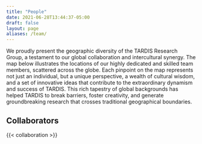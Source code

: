 ```yaml
---
title: "People"
date: 2021-06-28T13:44:37-05:00
draft: false
layout: page
aliases: /team/
---
```

We proudly present the geographic diversity of the TARDIS Research Group, a testament to our global collaboration and intercultural synergy. The map below illustrates the locations of our highly dedicated and skilled team members, scattered across the globe. Each pinpoint on the map represents not just an individual, but a unique perspective, a wealth of cultural wisdom, and a set of innovative ideas that contribute to the extraordinary dynamism and success of TARDIS. This rich tapestry of global backgrounds has helped TARDIS to break barriers, foster creativity, and generate groundbreaking research that crosses traditional geographical boundaries.

## Collaborators
{{< collaboration >}}